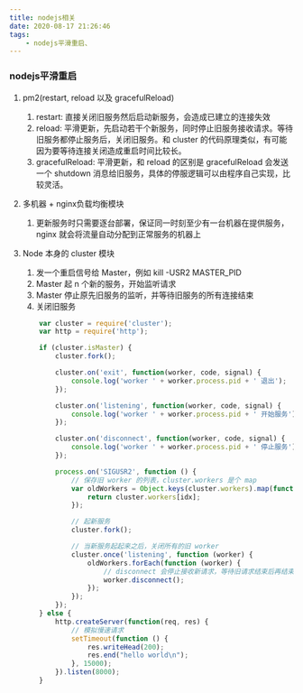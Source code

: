 ```yaml
---
title: nodejs相关
date: 2020-08-17 21:26:46
tags:
    - nodejs平滑重启、
---
```


### nodejs平滑重启
1. pm2(restart, reload 以及 gracefulReload)
   1. restart: 直接关闭旧服务然后启动新服务，会造成已建立的连接失效
   2. reload: 平滑更新，先启动若干个新服务，同时停止旧服务接收请求。等待旧服务都停止服务后，关闭旧服务。和 cluster 的代码原理类似，有可能因为要等待连接关闭造成重启时间比较长。
   3. gracefulReload: 平滑更新，和 reload 的区别是 gracefulReload 会发送一个 shutdown 消息给旧服务，具体的停服逻辑可以由程序自己实现，比较灵活。

2. 多机器 + nginx负载均衡模块
   1. 更新服务时只需要逐台部署，保证同一时刻至少有一台机器在提供服务，nginx 就会将流量自动分配到正常服务的机器上

3. Node 本身的 cluster 模块
    1. 发一个重启信号给 Master，例如 kill -USR2 MASTER_PID
    2. Master 起 n 个新的服务，开始监听请求
    3. Master 停止原先旧服务的监听，并等待旧服务的所有连接结束
    4. 关闭旧服务

    ```js
        var cluster = require('cluster');
        var http = require('http');

        if (cluster.isMaster) {
            cluster.fork();

            cluster.on('exit', function(worker, code, signal) {
                console.log('worker ' + worker.process.pid + ' 退出');
            });

            cluster.on('listening', function(worker, code, signal) {
                console.log('worker ' + worker.process.pid + ' 开始服务');
            });

            cluster.on('disconnect', function(worker, code, signal) {
                console.log('worker ' + worker.process.pid + ' 停止服务');
            });

            process.on('SIGUSR2', function () {
                // 保存旧 worker 的列表，cluster.workers 是个 map
                var oldWorkers = Object.keys(cluster.workers).map(function (idx) {
                    return cluster.workers[idx];
                });

                // 起新服务
                cluster.fork();

                // 当新服务起起来之后，关闭所有的旧 worker
                cluster.once('listening', function (worker) {
                    oldWorkers.forEach(function (worker) {
                        // disconnect 会停止接收新请求，等待旧请求结束后再结束进程
                        worker.disconnect();
                    });
                });
            });
        } else {
            http.createServer(function(req, res) {
                // 模拟慢速请求
                setTimeout(function () {
                    res.writeHead(200);
                    res.end("hello world\n");
                }, 15000);
            }).listen(8000);
        }
    ```